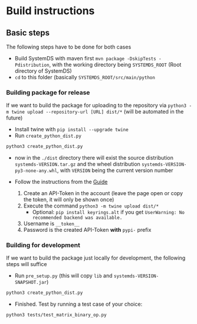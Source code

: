 <!--
{% comment %}
Licensed to the Apache Software Foundation (ASF) under one or more
contributor license agreements.  See the NOTICE file distributed with
this work for additional information regarding copyright ownership.
The ASF licenses this file to you under the Apache License, Version 2.0
(the "License"); you may not use this file except in compliance with
the License.  You may obtain a copy of the License at

   http://www.apache.org/licenses/LICENSE-2.0

Unless required by applicable law or agreed to in writing, software
distributed under the License is distributed on an "AS IS" BASIS,
WITHOUT WARRANTIES OR CONDITIONS OF ANY KIND, either express or implied.
See the License for the specific language governing permissions and
limitations under the License.
{% end comment %}
-->

# Build instructions

## Basic steps

The following steps have to be done for both cases

- Build SystemDS with maven first `mvn package -DskipTests -Pdistribution`, with the working directory being `SYSTEMDS_ROOT` (Root directory of SystemDS)
- `cd` to this folder (basically `SYSTEMDS_ROOT/src/main/python`

### Building package for release

If we want to build the package for uploading to the repository via `python3 -m twine upload --repository-url [URL] dist/*` (will be automated in the future)

- Install twine with `pip install --upgrade twine`
- Run `create_python_dist.py`

```bash
python3 create_python_dist.py
```

- now in the `./dist` directory there will exist the source distribution `systemds-VERSION.tar.gz` and the wheel distribution `systemds-VERSION-py3-none-any.whl`, with `VERSION` being the current version number

- Follow the instructions from the [Guide](https://packaging.python.org/tutorials/packaging-projects/)
    1. Create an API-Token in the account (leave the page open or copy the token, it will only be shown once)
    2. Execute the command `python3 -m twine upload dist/*`
        - Optional: `pip install keyrings.alt` if you get `UserWarning: No recommended backend was available.`
    3. Username is `__token__`
    4. Password is the created API-Token **with** `pypi-` prefix

### Building for development

If we want to build the package just locally for development, the following steps will suffice

- Run `pre_setup.py` (this will copy `lib` and `systemds-VERSION-SNAPSHOT.jar`)

```bash
python3 create_python_dist.py
```

- Finished. Test by running a test case of your choice:

```bash
python3 tests/test_matrix_binary_op.py
```
